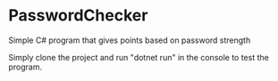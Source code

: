 # PasswordChecker
Simple C# program that gives points based on password strength

Simply clone the project and run "dotnet run" in the console to test the program.
